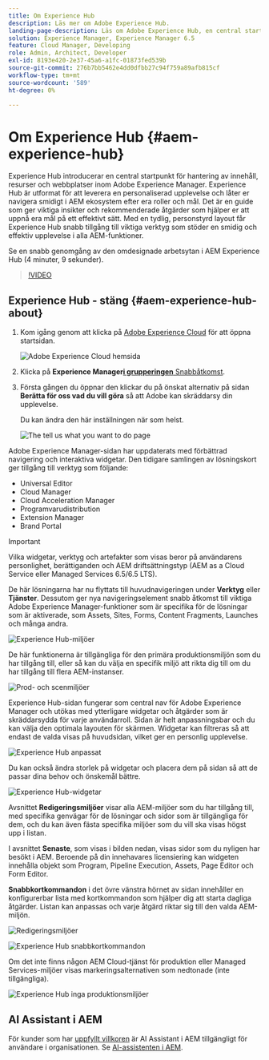 ```yaml
---
title: Om Experience Hub
description: Läs mer om Adobe Experience Hub.
landing-page-description: Läs om Adobe Experience Hub, en central startpunkt för alla AEM-funktioner.
solution: Experience Manager, Experience Manager 6.5
feature: Cloud Manager, Developing
role: Admin, Architect, Developer
exl-id: 8193e420-2e37-45a6-a1fc-01873fed539b
source-git-commit: 276b7bb5462e4dd0dfbb27c94f759a89afb815cf
workflow-type: tm+mt
source-wordcount: '589'
ht-degree: 0%

---
```


# Om Experience Hub {#aem-experience-hub}

Experience Hub introducerar en central startpunkt för hantering av innehåll, resurser och webbplatser inom Adobe Experience Manager. Experience Hub är utformat för att leverera en personaliserad upplevelse och låter er navigera smidigt i AEM ekosystem efter era roller och mål. Det är en guide som ger viktiga insikter och rekommenderade åtgärder som hjälper er att uppnå era mål på ett effektivt sätt. Med en tydlig, personstyrd layout får Experience Hub snabb tillgång till viktiga verktyg som stöder en smidig och effektiv upplevelse i alla AEM-funktioner.

Se en snabb genomgång av den omdesignade arbetsytan i AEM Experience Hub (4 minuter, 9 sekunder).

>[!VIDEO](https://video.tv.adobe.com/v/3471396?learn=on)

<!--
Available as a private beta, Experience Hub offers an optimized experience focused on improving workflows, prioritizing goals, and delivering results. Opting in lets you influence Experience Hub's development by providing feedback that helps shape its future and enhances its value for the entire AEM community. -->

## Experience Hub - stäng {#aem-experience-hub-about}

1. Kom igång genom att klicka på [Adobe Experience Cloud](https://experience.adobe.com/#/@foundationinternal/home) för att öppna startsidan.

   ![Adobe Experience Cloud hemsida](/help/assets/assets-experience-hub/experience-cloud-experiencemanager-ams.png)

1. Klicka på **Experience Manager**[**i grupperingen** Snabbåtkomst](https://experience.adobe.com).
1. Första gången du öppnar den klickar du på önskat alternativ på sidan **Berätta för oss vad du vill göra** så att Adobe kan skräddarsy din upplevelse.

   Du kan ändra den här inställningen när som helst.

   ![The tell us what you want to do page](/help/assets/assets-experience-hub/experience-cloud-tellus-ams.png)

Adobe Experience Manager-sidan har uppdaterats med förbättrad navigering och interaktiva widgetar. Den tidigare samlingen av lösningskort ger tillgång till verktyg som följande:

* Universal Editor
* Cloud Manager
* Cloud Acceleration Manager
* Programvarudistribution
* Extension Manager
* Brand Portal

>[!IMPORTANT]
>
>Vilka widgetar, verktyg och artefakter som visas beror på användarens personlighet, berättiganden och AEM driftsättningstyp (AEM as a Cloud Service eller Managed Services 6.5/6.5 LTS).

De här lösningarna har nu flyttats till huvudnavigeringen under **Verktyg** eller **Tjänster**. Dessutom ger nya navigeringselement snabb åtkomst till viktiga Adobe Experience Manager-funktioner som är specifika för de lösningar som är aktiverade, som Assets, Sites, Forms, Content Fragments, Launches och många andra.

![Experience Hub-miljöer](/help/assets/assets-experience-hub/experience-hub-author-environments-ams.png)

De här funktionerna är tillgängliga för den primära produktionsmiljön som du har tillgång till, eller så kan du välja en specifik miljö att rikta dig till om du har tillgång till flera AEM-instanser.

![Prod- och scenmiljöer](/help/assets/assets-experience-hub/experience-hub-prod-stage-ams.png)

Experience Hub-sidan fungerar som central nav för Adobe Experience Manager och utökas med ytterligare widgetar och åtgärder som är skräddarsydda för varje användarroll. Sidan är helt anpassningsbar och du kan välja den optimala layouten för skärmen. Widgetar kan filtreras så att endast de valda visas på huvudsidan, vilket ger en personlig upplevelse.

![Experience Hub anpassat](/help/assets/assets-experience-hub/experience-hub-custom-ams.png)

Du kan också ändra storlek på widgetar och placera dem på sidan så att de passar dina behov och önskemål bättre.

![Experience Hub-widgetar](/help/assets/assets-experience-hub/experience-hub-custom-widgets-ams.png)

Avsnittet **Redigeringsmiljöer** visar alla AEM-miljöer som du har tillgång till, med specifika genvägar för de lösningar och sidor som är tillgängliga för dem, och du kan även fästa specifika miljöer som du vill ska visas högst upp i listan.

I avsnittet **Senaste**, som visas i bilden nedan, visas sidor som du nyligen har besökt i AEM. Beroende på din innehavares licensiering kan widgeten innehålla objekt som Program, Pipeline Execution, Assets, Page Editor och Form Editor.

**Snabbkortkommandon** i det övre vänstra hörnet av sidan innehåller en konfigurerbar lista med kortkommandon som hjälper dig att starta dagliga åtgärder. Listan kan anpassas och varje åtgärd riktar sig till den valda AEM-miljön.

![Redigeringsmiljöer](/help/assets/assets-experience-hub/experience-hub-recents-ams.png)

![Experience Hub snabbkortkommandon](/help/assets/assets-experience-hub/experience-hub-quick-shortcuts-ams.png)

Om det inte finns någon AEM Cloud-tjänst för produktion eller Managed Services-miljöer visas markeringsalternativen som nedtonade (inte tillgängliga).

![Experience Hub inga produktionsmiljöer](/help/assets/assets-experience-hub/experience-hub-no-prod-environs-ams.png)

## AI Assistant i AEM

För kunder som har [uppfyllt villkoren](/help/ai-assistant-in-aem.md#get-access) är AI Assistant i AEM tillgängligt för användare i organisationen. Se [AI-assistenten i AEM](/help/ai-assistant-in-aem.md).
